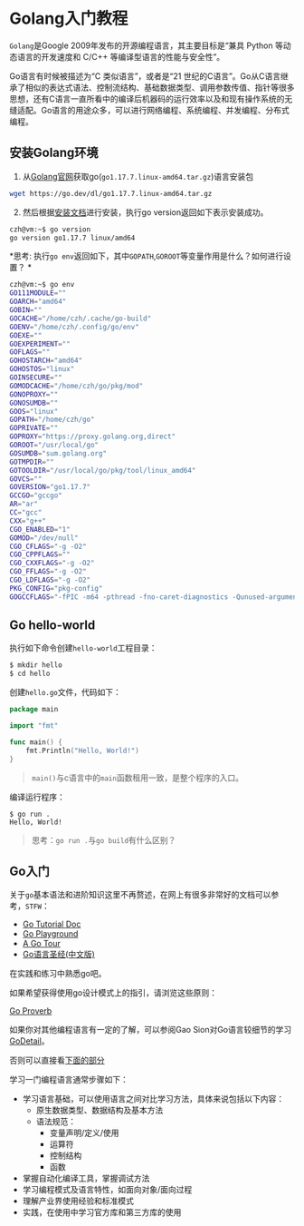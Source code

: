 # Golang入门教程

`Golang`是Google 2009年发布的开源编程语言，其主要目标是“兼具 Python 等动态语言的开发速度和 C/C++ 等编译型语言的性能与安全性”。

Go语言有时候被描述为“C 类似语言”，或者是“21 世纪的C语言”。Go从C语言继承了相似的表达式语法、控制流结构、基础数据类型、调用参数传值、指针等很多思想，还有C语言一直所看中的编译后机器码的运行效率以及和现有操作系统的无缝适配。Go语言的用途众多，可以进行网络编程、系统编程、并发编程、分布式编程。

## 安装Golang环境

1. 从[Golang官网](https://go.dev/dl/)获取go(`go1.17.7.linux-amd64.tar.gz`)语言安装包

```sh
wget https://go.dev/dl/go1.17.7.linux-amd64.tar.gz
```

2. 然后根据[安装文档](https://go.dev/doc/install)进行安装，执行go version返回如下表示安装成功。

```sh
czh@vm:~$ go version
go version go1.17.7 linux/amd64
```

*思考: 执行`go env`返回如下，其中`GOPATH`,`GOROOT`等变量作用是什么？如何进行设置？  *

```sh
czh@vm:~$ go env
GO111MODULE=""  
GOARCH="amd64"  
GOBIN=""  
GOCACHE="/home/czh/.cache/go-build"  
GOENV="/home/czh/.config/go/env"  
GOEXE=""  
GOEXPERIMENT=""  
GOFLAGS=""  
GOHOSTARCH="amd64"  
GOHOSTOS="linux"  
GOINSECURE=""  
GOMODCACHE="/home/czh/go/pkg/mod"  
GONOPROXY=""  
GONOSUMDB=""  
GOOS="linux"  
GOPATH="/home/czh/go"  
GOPRIVATE=""  
GOPROXY="https://proxy.golang.org,direct"  
GOROOT="/usr/local/go"  
GOSUMDB="sum.golang.org"  
GOTMPDIR=""  
GOTOOLDIR="/usr/local/go/pkg/tool/linux_amd64"  
GOVCS=""  
GOVERSION="go1.17.7"  
GCCGO="gccgo"  
AR="ar"  
CC="gcc"  
CXX="g++"  
CGO_ENABLED="1"  
GOMOD="/dev/null"  
CGO_CFLAGS="-g -O2"  
CGO_CPPFLAGS=""  
CGO_CXXFLAGS="-g -O2"  
CGO_FFLAGS="-g -O2"  
CGO_LDFLAGS="-g -O2"  
PKG_CONFIG="pkg-config"  
GOGCCFLAGS="-fPIC -m64 -pthread -fno-caret-diagnostics -Qunused-arguments -fmessage-length=0 -fdebug-prefix-map=/tmp/go-build396602306=/tmp/go-build -gno-record-gcc-switches"
```

## Go hello-world

执行如下命令创建`hello-world`工程目录：

```go
$ mkdir hello
$ cd hello
```

创建`hello.go`文件，代码如下：

```go
package main

import "fmt"

func main() {
    fmt.Println("Hello, World!")
}
```
> `main()`与c语言中的`main`函数租用一致，是整个程序的入口。

编译运行程序：
```
$ go run .
Hello, World!
```
> 思考：`go run .`与`go build`有什么区别？

## Go入门

关于`go`基本语法和进阶知识这里不再赘述，在网上有很多非常好的文档可以参考，`STFW`：

* [Go Tutorial Doc](https://go.dev/doc/tutorial/)
* [Go Playground](https://go.dev/play/)
* [A Go Tour](https://go.dev/tour/welcome/1)
* [Go语言圣经(中文版)](https://books.studygolang.com/gopl-zh/)

在实践和练习中熟悉go吧。

如果希望获得使用go设计模式上的指引，请浏览这些原则：

[Go Proverb](https://go-proverbs.github.io)

如果你对其他编程语言有一定的了解，可以参阅Gao Sion对Go语言较细节的学习[GoDetail](sec05_Go_details.md)。

否则可以直接看[下面的部分](sec06_Explore_more.md)

学习一门编程语言通常步骤如下：

- 学习语言基础，可以使用语言之间对比学习方法，具体来说包括以下内容：
    - 原生数据类型、数据结构及基本方法
    - 语法规范：
        - 变量声明/定义/使用
        - 运算符
        - 控制结构
        - 函数
- 掌握自动化编译工具，掌握调试方法
- 学习编程模式及语言特性，如面向对象/面向过程
- 理解产业界使用经验和标准模式
- 实践，在使用中学习官方库和第三方库的使用